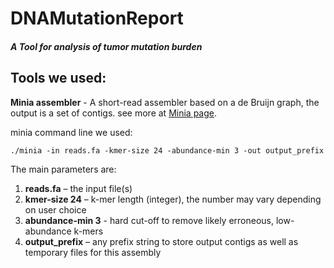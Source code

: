 # DNAMutationReport
##### A Tool for analysis of tumor mutation burden

## Tools we used:
**Minia assembler** - A short-read assembler based on a de Bruijn graph, the output is a set of contigs. see more at [Minia page](https://github.com/GATB/minia).

minia command line we used:
```
./minia -in reads.fa -kmer-size 24 -abundance-min 3 -out output_prefix
```
The main parameters are:
  1. **reads.fa** – the input file(s)
  2. **kmer-size 24** – k-mer length (integer), the number may vary depending on user choice
  3. **abundance-min 3** - hard cut-off to remove likely erroneous, low-abundance k-mers
  4. **output_prefix** – any prefix string to store output contigs as well as temporary files for this assembly


